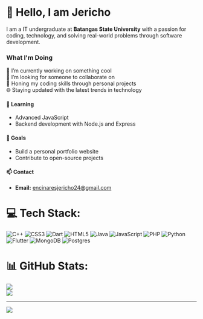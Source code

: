 # 💫 Hello, I am Jericho

<!-- Introduction  -->
I am a IT undergraduate at **Batangas State University** with a passion for coding, technology, and solving real-world problems through software development.

### What I'm Doing

🔭 I’m currently working on something cool 
<br> 👯 I’m looking for someone to collaborate on 
<br> 🚀 Honing my coding skills through personal projects
<br> 🌐 Staying updated with the latest trends in technology

#### 🌱 Learning

- Advanced JavaScript
- Backend development with Node.js and Express

#### 🎯 Goals

- Build a personal portfolio website
- Contribute to open-source projects

#### 📫 Contact

- **Email:** [encinaresjericho24@gmail.com](mailto:encinaresjericho24@gmail.com)

# 💻 Tech Stack:
<!-- List  -->
![C++](https://img.shields.io/badge/c++-%2300599C.svg?style=for-the-badge&logo=c%2B%2B&logoColor=white)
![CSS3](https://img.shields.io/badge/css3-%231572B6.svg?style=for-the-badge&logo=css3&logoColor=white)
![Dart](https://img.shields.io/badge/dart-%230175C2.svg?style=for-the-badge&logo=dart&logoColor=white)
![HTML5](https://img.shields.io/badge/html5-%23E34F26.svg?style=for-the-badge&logo=html5&logoColor=white)
![Java](https://img.shields.io/badge/java-%23ED8B00.svg?style=for-the-badge&logo=openjdk&logoColor=white)
![JavaScript](https://img.shields.io/badge/javascript-%23323330.svg?style=for-the-badge&logo=javascript&logoColor=%23F7DF1E)
![PHP](https://img.shields.io/badge/php-%23777BB4.svg?style=for-the-badge&logo=php&logoColor=white)
![Python](https://img.shields.io/badge/python-3670A0?style=for-the-badge&logo=python&logoColor=ffdd54)
![Flutter](https://img.shields.io/badge/Flutter-%2302569B.svg?style=for-the-badge&logo=Flutter&logoColor=white)
![MongoDB](https://img.shields.io/badge/MongoDB-%234ea94b.svg?style=for-the-badge&logo=mongodb&logoColor=white)
![Postgres](https://img.shields.io/badge/postgres-%23316192.svg?style=for-the-badge&logo=postgresql&logoColor=white)

# 📊 GitHub Stats:
<!-- Stats -->
![](https://github-readme-stats.vercel.app/api?username=encinaresjericho&theme=catppuccin_mocha&hide_border=false&include_all_commits=false&count_private=false)<br/>
![](https://github-readme-streak-stats.herokuapp.com/?user=encinaresjericho&theme=catppuccin_mocha&hide_border=false)<br/>

---
<!-- Visitor -->
[![](https://visitcount.itsvg.in/api?id=encinaresjericho&icon=9&color=1)](https://visitcount.itsvg.in)
